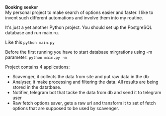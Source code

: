 **Booking seeker**  
My personal project to make search of options easier and faster. I like to invent such different automations and involve them into my routine.

It's just a yet another Python project. You should set up the PostgreSQL database and run main.ru.

Like this ``python main.py``

Before the first running you have to start database mirgrations using -m parameter: ``python main.py -m``

Project contains 4 applications:
- Scavenger, it collects the data from site and put raw data in the db
- Analyser, it make processing and filtering the data. All results are being stored in the datatbase.
- Notifier, telegram bot that tacke the data from db and send it to telegram user
- Raw fetch options saver, gets a raw url and transform it to set of fetch options that are supposed to be used by scavenger.
